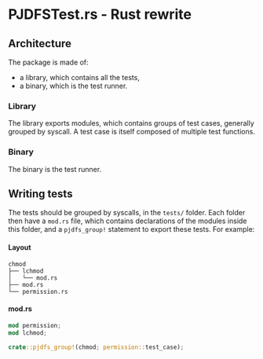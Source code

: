 # PJDFSTest.rs - Rust rewrite

## Architecture

The package is made of:

- a library, which contains all the tests,
- a binary, which is the test runner.

### Library

The library exports modules, which contains groups of test cases, generally grouped by syscall.
A test case is itself composed of multiple test functions. 

### Binary

The binary is the test runner.

## Writing tests

The tests should be grouped by syscalls, in the `tests/` folder.
Each folder then have a `mod.rs` file, 
which contains declarations of the modules inside this folder,
and a `pjdfs_group!` statement to export these tests.
For example:

#### Layout

```
chmod
├── lchmod
│   └── mod.rs
├── mod.rs
└── permission.rs
```

#### mod.rs

```rust
mod permission;
mod lchmod;

crate::pjdfs_group!(chmod; permission::test_case);
```


